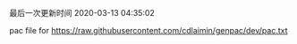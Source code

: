 最后一次更新时间 2020-03-13 04:35:02
	
pac file for https://raw.githubusercontent.com/cdlaimin/genpac/dev/pac.txt

